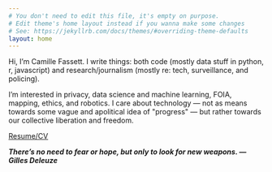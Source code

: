 ```yaml
---
# You don't need to edit this file, it's empty on purpose.
# Edit theme's home layout instead if you wanna make some changes
# See: https://jekyllrb.com/docs/themes/#overriding-theme-defaults
layout: home
---
```

Hi, I’m Camille Fassett. I write things: both code (mostly data stuff in python, r, javascript) and research/journalism (mostly re: tech, surveillance, and policing).

I’m interested in privacy, data science and machine learning, FOIA, mapping, ethics, and robotics. I care about technology — not as means towards some vague and apolitical idea of "progress" — but rather towards our collective liberation and freedom.

[Resume/CV](https://github.com/camfassett/resume-cv/)

***There’s no need to fear or hope, but only to look for new weapons. — Gilles Deleuze***
